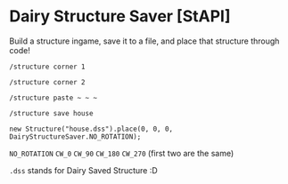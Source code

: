 # Dairy Structure Saver \[StAPI]

Build a structure ingame, save it to a file, and place that structure through code!

`/structure corner 1`

`/structure corner 2`

`/structure paste ~ ~ ~`

`/structure save house`

`new Structure("house.dss").place(0, 0, 0, DairyStructureSaver.NO_ROTATION);`

`NO_ROTATION` `CW_0` `CW_90` `CW_180` `CW_270` (first two are the same)

`.dss` stands for Dairy Saved Structure :D
